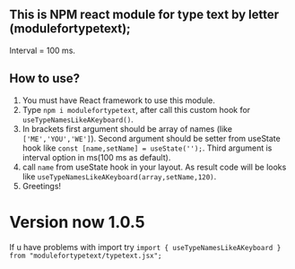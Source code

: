 ## This is NPM react module for type text by letter (modulefortypetext); 
Interval = 100 ms.
## How to use?
  1. You must have React framework to use this module.
  2. Type `npm i modulefortypetext`, after call this custom hook for `useTypeNamesLikeAKeyboard()`.
  3. In brackets first argument should be array of names (like `['ME','YOU','WE']`). Second argument should be setter from useState hook like `const [name,setName] = useState('');`. Third argument is interval option in ms(100 ms as default).
  4. call `name` from useState hook in your layout. As result code will be looks like `useTypeNamesLikeAKeyboard(array,setName,120)`.
  5. Greetings!
# Version now 1.0.5 
If u have problems with import try `import { useTypeNamesLikeAKeyboard } from "modulefortypetext/typetext.jsx";`
